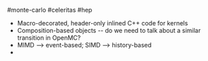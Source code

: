 #monte-carlo #celeritas #hep
- Macro-decorated, header-only inlined C++ code for kernels
- Composition-based objects -- do we need to talk about a similar transition in OpenMC?
- MIMD --> event-based; SIMD --> history-based
- 